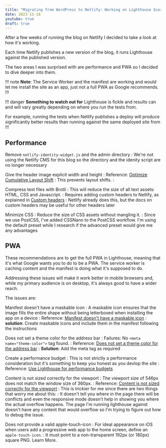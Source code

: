 ```yaml
---
title: "Migrating from WordPress to Netlify: Working on Lighthouse Scores"
date: 2023-11-16
youtube: true
draft: true
---
```


After a few weeks of running the blog on Netlify I decided to take a look at how it's working.

Each time Netlify publishes a new version of the blog, it runs Lighthouse against the published version.

The two areas I was surprised with are performance and PWA so I decided to dive deeper into them.

!!! note **Note**:
The Service Worker and the manifest are working and would let me install the site as an app, just not a full PWA as Google recommends.
!!!

!!! danger **Something to watch out for**
Lighthouse is fickle and results can and will vary greatly depending on where you run the tests from.

For example, running the tests when Netlify publishes a deploy will produce significantly better results than running against the same deployed site from
!!!

## Performance

Remove `netlify-identity-widget.js` and the admin directory
: We're not using the Netlify CMS for this blog so the directory and the idenity script are no longer necessary

Give the header image explicit width and height
: Reference: [Optimize Cumulative Layout Shift](https://web.dev/articles/optimize-cls)
: This prevents layout shifts.
: <lite-youtube videoid="AQqFZ5t8uNc"></lite-youtube>

Compress text files with Brotli
: This will reduce the size of all text assets: HTML, CSS and Javascript.
: Requires adding custom headers to Netlify, as explained in [Custom headers](https://docs.netlify.com/routing/headers/)
: Netlify already does this, but the docs on custom headers may be useful for other headers later

Minimize CSS
: Reduce the size of CSS assets without mangling it.
: Since we use PostCSS, I've added CSSNano to the PostCSS workflow. I'm using the default preset while I research if the advanced preset would give me any advantages

## PWA

These recommendations are to get the full PWA in Lighthouse, meaning that it's what Google wants you to do to be a PWA. The service worker is caching content and the manifest is doing what it's supposed to do.

Addressing these issues will make it work better in mobile browsers and, while my primary audience is on desktop, it's always good to have a wider reach.

The issues are:

Manifest doesn't have a maskable icon
: A maskable icon ensures that the image fills the entire shape without being letterboxed when installing the app on a device
: Reference: [Manifest doesn't have a maskable icon](https://developer.chrome.com/docs/lighthouse/pwa/maskable-icon-audit/)
: **solution**: Create maskable icons and include them in the manifest following the instructions

Does not set a theme color for the address bar
: Failures: No `<meta name="theme-color">` tag found.
: Reference: [Does not set a theme color for the address bar](https://developer.chrome.com/docs/lighthouse/pwa/themed-omnibox/)
: **Solution**: Add the meta tag as required

Create a performance budget
: This is not strictly a performance consideration but it's something to keep you honest as you devlop the site
: Reference: [Use Lighthouse for performance budgets](https://web.dev/articles/use-lighthouse-for-performance-budgets)

Content is not sized correctly for the viewport
: The viewport size of 546px does not match the window size of 360px.
: Reference: [Content is not sized correctly for the viewport](https://developer.chrome.com/docs/lighthouse/pwa/content-width/)
: This is trickier for me since there are two things that worry me about this:
: It doesn't tell you where in the page there will be conflicts and even the responsive mode doesn't help in showing you where the actual overflow happens. The page I'm running lighthouse against doesn't have any content that would overflow so I'm trying to figure out how to debug the issue.

Does not provide a valid apple-touch-icon
: For ideal appearance on iOS when users add a progressive web app to the home screen, define an `apple-touch-icon`.
: It must point to a non-transparent 192px (or 180px) square PNG. Learn More.
